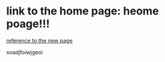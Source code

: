 # link to the home page: heome poage!!!

[reference to the new page](./_build/html/homepage.html)


soadjfoiwjgeoi
